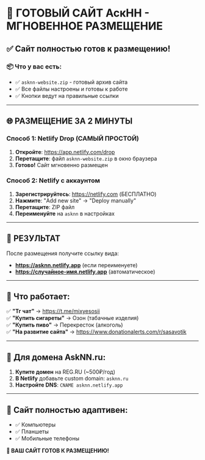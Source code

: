 # 🚀 ГОТОВЫЙ САЙТ АскНН - МГНОВЕННОЕ РАЗМЕЩЕНИЕ

## ✅ Сайт полностью готов к размещению!

### 📦 Что у вас есть:
- ✅ `asknn-website.zip` - готовый архив сайта
- ✅ Все файлы настроены и готовы к работе
- ✅ Кнопки ведут на правильные ссылки

---

## 🌐 РАЗМЕЩЕНИЕ ЗА 2 МИНУТЫ

### Способ 1: Netlify Drop (САМЫЙ ПРОСТОЙ)

1. **Откройте**: https://app.netlify.com/drop
2. **Перетащите**: файл `asknn-website.zip` в окно браузера
3. **Готово!** Сайт мгновенно размещен

### Способ 2: Netlify с аккаунтом

1. **Зарегистрируйтесь**: https://netlify.com (БЕСПЛАТНО)
2. **Нажмите**: "Add new site" → "Deploy manually"
3. **Перетащите**: ZIP файл
4. **Переименуйте** на `asknn` в настройках

---

## 🎯 РЕЗУЛЬТАТ

После размещения получите ссылку вида:
- **https://asknn.netlify.app** (если переименуете)
- **https://случайное-имя.netlify.app** (автоматическое)

---

## 🔗 Что работает:

✅ **"Тг чат"** → https://t.me/mixyesosii  
✅ **"Купить сигареты"** → Озон (табачные изделия)  
✅ **"Купить пиво"** → Перекресток (алкоголь)  
✅ **"На развитие сайта"** → https://www.donationalerts.com/r/sasavotik

---

## 💎 Для домена AskNN.ru:

1. **Купите домен** на REG.RU (~500₽/год)
2. **В Netlify** добавьте custom domain: `asknn.ru`
3. **Настройте DNS**: `CNAME asknn.netlify.app`

---

## 📱 Сайт полностью адаптивен:
- ✅ Компьютеры
- ✅ Планшеты  
- ✅ Мобильные телефоны

**🎉 ВАШ САЙТ ГОТОВ К РАЗМЕЩЕНИЮ!**